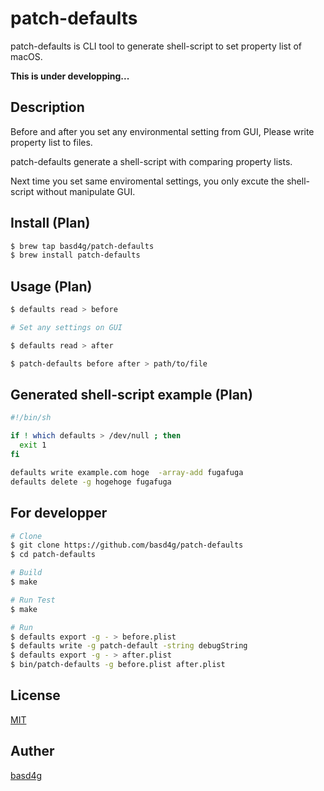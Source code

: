 # patch-defaults

patch-defaults is CLI tool to generate shell-script to set property list of macOS.

__This is under developping...__

## Description

Before and after you set any environmental setting from GUI, Please write property list to files.

patch-defaults generate a shell-script with comparing property lists.

Next time you set same enviromental settings, you only excute the shell-script without manipulate GUI.

## Install (Plan)

```sh
$ brew tap basd4g/patch-defaults
$ brew install patch-defaults
```

## Usage (Plan)

```sh
$ defaults read > before

# Set any settings on GUI

$ defaults read > after

$ patch-defaults before after > path/to/file
```

## Generated shell-script example (Plan)

```sh
#!/bin/sh

if ! which defaults > /dev/null ; then
  exit 1
fi

defaults write example.com hoge  -array-add fugafuga
defaults delete -g hogehoge fugafuga
```

## For developper

```sh
# Clone
$ git clone https://github.com/basd4g/patch-defaults
$ cd patch-defaults

# Build
$ make

# Run Test
$ make

# Run
$ defaults export -g - > before.plist
$ defaults write -g patch-default -string debugString
$ defaults export -g - > after.plist
$ bin/patch-defaults -g before.plist after.plist
```

## License

[MIT](https://github.com/basd4g/patch-defaults/blob/master/LICENSE)

## Auther

[basd4g](https://github.com/basd4g)


